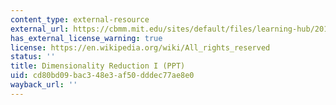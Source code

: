 ```yaml
---
content_type: external-resource
external_url: https://cbmm.mit.edu/sites/default/files/learning-hub/20160119_Dimensionality_Reduction_Part_1_of_2.pptx
has_external_license_warning: true
license: https://en.wikipedia.org/wiki/All_rights_reserved
status: ''
title: Dimensionality Reduction I (PPT)
uid: cd80bd09-bac3-48e3-af50-dddec77ae8e0
wayback_url: ''
---
```

